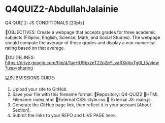 # Q4QUIZ2-AbdullahJalainie
Q4 QUIZ 2: JS CONDITIONALS [20pts]

🎯OBJECTIVES: 
Create a webpage that accepts grades for three academic subjects (Filipino, English, Science, Math, and Social Studies). The webpage should compute the average of these grades and display a non-numerical rating based on that average.

📝GUIDELINES: 
https://drive.google.com/file/d/1agHU9bxzeT22p2eYLvaRXkjkvTg0l_t5/view?usp=sharing

💻SUBMISSIONS GUIDE:
1. Upload your site to GitHub.
2. Save your file with this filename format:
      💜Repository: Q4-QUIZ2
      💜HTML Filename: index.html
      💜External CSS: style.css
      💜 External JS: main.js
3. Generate the GitHub page link, then reflect it in your account [About Section].
4. Submit the links to your REPO and LIVE PAGE here.
